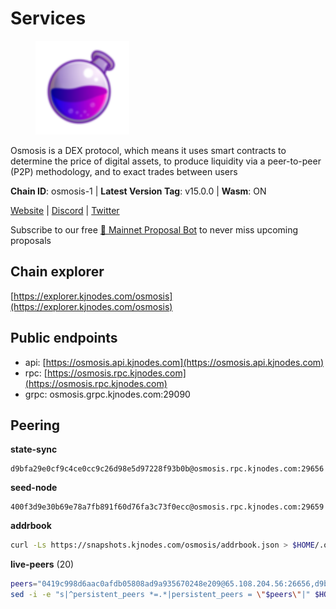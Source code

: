 # Services

<figure><img src="https://raw.githubusercontent.com/kj89/cosmos-images/main/logos/osmosis.png" width="150" alt=""><figcaption></figcaption></figure>

Osmosis is a DEX protocol, which means it uses smart contracts  to determine the price of digital assets, to produce liquidity  via a peer-to-peer (P2P) methodology, and to exact trades between users

**Chain ID**: osmosis-1 | **Latest Version Tag**: v15.0.0 | **Wasm**: ON

[Website](https://osmosis.zone) | [Discord](https://discord.gg/osmosis) | [Twitter](https://twitter.com/osmosiszone)



Subscribe to our free [🤖 Mainnet Proposal Bot](https://t.me/kjnodes_proposal_bot) to never miss upcoming proposals


## Chain explorer
[https://explorer.kjnodes.com/osmosis](https://explorer.kjnodes.com/osmosis)

## Public endpoints

* api: [https://osmosis.api.kjnodes.com](https://osmosis.api.kjnodes.com)
* rpc: [https://osmosis.rpc.kjnodes.com](https://osmosis.rpc.kjnodes.com)
* grpc: osmosis.grpc.kjnodes.com:29090

## Peering

**state-sync**

```text
d9bfa29e0cf9c4ce0cc9c26d98e5d97228f93b0b@osmosis.rpc.kjnodes.com:29656
```

**seed-node**

```text
400f3d9e30b69e78a7fb891f60d76fa3c73f0ecc@osmosis.rpc.kjnodes.com:29659
```

**addrbook**
```bash
curl -Ls https://snapshots.kjnodes.com/osmosis/addrbook.json > $HOME/.osmosisd/config/addrbook.json
```

**live-peers** (20)
```bash
peers="0419c998d6aac0afdb05808ad9a935670248e209@65.108.204.56:26656,d9bfa29e0cf9c4ce0cc9c26d98e5d97228f93b0b@65.109.88.38:29656,a5ce326c6a5b78ef57d5121825e041a3cba94146@142.132.202.98:26656,2f4c0337b2522034a614a5cb2c61a891fe753c03@5.9.81.187:29656,980b15331dece2aa8020c1800b9c00ddb273c872@138.201.32.103:30656,f95d9634ad68b8f0ac80ce308adb71d8c119ada5@141.98.219.104:26656,9b1bfb99d9eb04af32510ed8e3eb83c59448662f@95.214.52.220:26656,e3cc05de734a9eb3da832cf0236f319a9a4063ba@95.216.101.39:26656,d0d4b88110767c503baa8a618cfd7e284482f8dc@37.120.245.11:26656,31d2c86f7957e2db91297e54c3b0456ea06c2250@173.67.177.115:26656,32e9d4a7413dd5393c8be004bee68dea683be839@65.21.227.95:2004,31e7a8b8cc97e85472c609f9d220fdd9536d4f4d@94.130.220.54:26656,34340a9151d4a97a850d2cd64d8778279faf3f96@194.163.181.100:26656,e613079d9b1c1c688963215a975cc9b29722f4fb@65.108.238.103:12556,4a837e3411b0281f00c07706cfea72d3ebc575f1@176.9.38.49:26656,a2024229e2eed1650ba3a3ea9db67fa318dc232e@142.132.199.3:26656,42f42a4b3527b927d5002d45abd37f66ecdd4861@51.178.74.75:16656,33cf290cc0cfec8c59e6af86f1a5579303d21087@138.68.14.64:26656,6b1dd134b30aeaeb2f21f33bd2cd0370a2275501@138.68.6.165:26656,569aac51b04607a18696c63035586816dec85511@157.90.213.235:26656"
sed -i -e "s|^persistent_peers *=.*|persistent_peers = \"$peers\"|" $HOME/.osmosisd/config/config.toml
```
